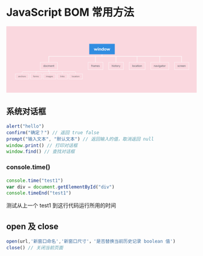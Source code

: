 # JavaScript BOM 常用方法

![BOM](./img/BOM.png)

## 系统对话框

```js
alert("hello")
confirm("确定？") // 返回 true false
prompt("输入文本", "默认文本") // 返回输入的值，取消返回 null
window.print() // 打印对话框
window.find() // 查找对话框
```

### console.time()

```js
console.time("test1")
var div = document.getElementById("div")
console.timeEnd("test1")
```

测试从上一个 test1 到这行代码运行所用的时间

## open 及 close

```js
open(url,'新窗口命名','新窗口尺寸'，'是否替换当前历史记录 boolean 值')
close() // 关闭当前页面
```
